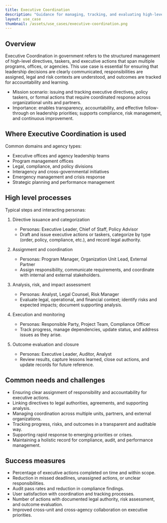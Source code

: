 ```yaml
---
title: Executive Coordination
description: "Guidance for managing, tracking, and evaluating high-level directives, taskers, and executive actions in government: workflows, accountability, and cross-agency coordination."
layout: use_case
thumbnail: /assets/use_cases/executive-coordination.png
---
```


## Overview

Executive Coordination in government refers to the structured management of high-level directives, taskers, and executive actions that span multiple programs, offices, or agencies. This use case is essential for ensuring that leadership decisions are clearly communicated, responsibilities are assigned, legal and risk contexts are understood, and outcomes are tracked for accountability and learning.

- Mission scenario: issuing and tracking executive directives, policy taskers, or formal actions that require coordinated response across organizational units and partners.
- Importance: enables transparency, accountability, and effective follow-through on leadership priorities; supports compliance, risk management, and continuous improvement.

## Where Executive Coordination is used

Common domains and agency types:

- Executive offices and agency leadership teams
- Program management offices
- Legal, compliance, and policy divisions
- Interagency and cross-governmental initiatives
- Emergency management and crisis response
- Strategic planning and performance management

## High level processes

Typical steps and interacting personas:

1. Directive issuance and categorization  
   - Personas: Executive Leader, Chief of Staff, Policy Advisor
   - Draft and issue executive actions or taskers, categorize by type (order, policy, compliance, etc.), and record legal authority.

2. Assignment and coordination  
   - Personas: Program Manager, Organization Unit Lead, External Partner
   - Assign responsibility, communicate requirements, and coordinate with internal and external stakeholders.

3. Analysis, risk, and impact assessment  
   - Personas: Analyst, Legal Counsel, Risk Manager
   - Evaluate legal, operational, and financial context; identify risks and expected impacts; document supporting analysis.

4. Execution and monitoring  
   - Personas: Responsible Party, Project Team, Compliance Officer
   - Track progress, manage dependencies, update status, and address issues as they arise.

5. Outcome evaluation and closure  
   - Personas: Executive Leader, Auditor, Analyst
   - Review results, capture lessons learned, close out actions, and update records for future reference.

## Common needs and challenges

- Ensuring clear assignment of responsibility and accountability for executive actions.
- Linking directives to legal authorities, agreements, and supporting analysis.
- Managing coordination across multiple units, partners, and external organizations.
- Tracking progress, risks, and outcomes in a transparent and auditable way.
- Supporting rapid response to emerging priorities or crises.
- Maintaining a holistic record for compliance, audit, and performance management.

## Success measures

- Percentage of executive actions completed on time and within scope.
- Reduction in missed deadlines, unassigned actions, or unclear responsibilities.
- Audit pass rates and reduction in compliance findings.
- User satisfaction with coordination and tracking processes.
- Number of actions with documented legal authority, risk assessment, and outcome evaluation.
- Improved cross-unit and cross-agency collaboration on executive priorities.
